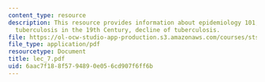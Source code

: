 ```yaml
---
content_type: resource
description: This resource provides information about epidemiology 101, tuberculosis,
  tuberculosis in the 19th Century, decline of tuberculosis.
file: https://ol-ocw-studio-app-production.s3.amazonaws.com/courses/sts-005-disease-and-society-in-america-fall-2005/6aac7f188f5794890e056cd907f6ff6b_lec_7.pdf
file_type: application/pdf
resourcetype: Document
title: lec_7.pdf
uid: 6aac7f18-8f57-9489-0e05-6cd907f6ff6b
---
```

